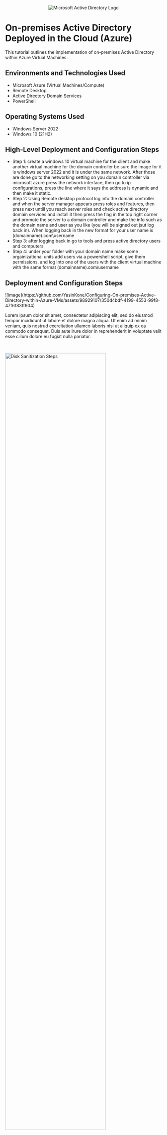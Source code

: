 <p align="center">
<img src="https://i.imgur.com/pU5A58S.png" alt="Microsoft Active Directory Logo"/>
</p>

<h1>On-premises Active Directory Deployed in the Cloud (Azure)</h1>
This tutorial outlines the implementation of on-premises Active Directory within Azure Virtual Machines.<br />




<h2>Environments and Technologies Used</h2>

- Microsoft Azure (Virtual Machines/Compute)
- Remote Desktop
- Active Directory Domain Services
- PowerShell

<h2>Operating Systems Used </h2>

- Windows Server 2022
- Windows 10 (21H2)

<h2>High-Level Deployment and Configuration Steps</h2>

- Step 1: create a windows 10 virtual machine for the client and make another virtual machine for the domain controller be sure the image for it is windows server 2022 and it is under the same network. After those are done go to the networking setting on you domain controller via microsoft azure press the network interface, then go to ip configurations, press the line where it says the address is dynamic and then make it static.
- Step 2: Using Remote desktop protocol log into the domain controller and when the server manager appears press roles and features, then press next untill you reach server roles and check active directory domain services and install it then press the flag in the top right corner and promote the server to a domain controller and make the info such as the domain name and user as you like (you will be signed out jsut log back in). When logging back in the new format for your user name is (domainname).com\username
- Step 3: after logging back in go to tools and press active directory users and computers
- Step 4: under your folder with your domain name make some orgainizational units add users via a powershell script, give them permissions, and log into one of the users with the client virtual machine with the same format (domainname).com\username

<h2>Deployment and Configuration Steps</h2>

<p>
![image](https://github.com/YasinKone/Configuring-On-premises-Active-Directory-within-Azure-VMs/assets/98929107/350d4bdf-4199-4553-99f8-47f6f83ff904)

</p>
<p>
Lorem ipsum dolor sit amet, consectetur adipiscing elit, sed do eiusmod tempor incididunt ut labore et dolore magna aliqua. Ut enim ad minim veniam, quis nostrud exercitation ullamco laboris nisi ut aliquip ex ea commodo consequat. Duis aute irure dolor in reprehenderit in voluptate velit esse cillum dolore eu fugiat nulla pariatur.
</p>
<br />

<p>
<img src="https://i.imgur.com/DJmEXEB.png" height="80%" width="80%" alt="Disk Sanitization Steps"/>
</p>
<p>
Lorem ipsum dolor sit amet, consectetur adipiscing elit, sed do eiusmod tempor incididunt ut labore et dolore magna aliqua. Ut enim ad minim veniam, quis nostrud exercitation ullamco laboris nisi ut aliquip ex ea commodo consequat. Duis aute irure dolor in reprehenderit in voluptate velit esse cillum dolore eu fugiat nulla pariatur.
</p>
<br />

<p>
<img src="https://i.imgur.com/DJmEXEB.png" height="80%" width="80%" alt="Disk Sanitization Steps"/>
</p>
<p>
Lorem ipsum dolor sit amet, consectetur adipiscing elit, sed do eiusmod tempor incididunt ut labore et dolore magna aliqua. Ut enim ad minim veniam, quis nostrud exercitation ullamco laboris nisi ut aliquip ex ea commodo consequat. Duis aute irure dolor in reprehenderit in voluptate velit esse cillum dolore eu fugiat nulla pariatur.
</p>
<br />
